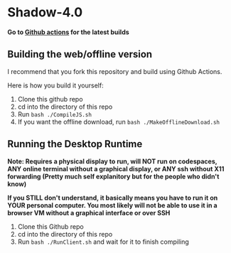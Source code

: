 # Shadow-4.0

**Go to [Github actions](https://github.com/PeytonPlayz595/Shadow-4.0/actions?query=branch:main+event:push) for the latest builds**

## Building the web/offline version

I recommend that you fork this repository and build using Github Actions.

Here is how you build it yourself:

1. Clone this github repo
2. cd into the directory of this repo
3. Run `bash ./CompileJS.sh`
5. If you want the offline download, run `bash ./MakeOfflineDownload.sh`

## Running the Desktop Runtime

**Note: Requires a physical display to run, will NOT run on codespaces, ANY online terminal without a graphical display, or ANY ssh without X11 forwarding (Pretty much self explanitory but for the people who didn't know)**

**If you STILL don't understand, it basically means you have to run it on YOUR personal computer. You most likely will not be able to use it in a browser VM without a graphical interface or over SSH**

1. Clone this Github repo
2. cd into the directory of this repo
3. Run `bash ./RunClient.sh` and wait for it to finish compiling
